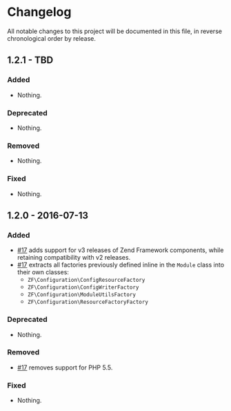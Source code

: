# Changelog

All notable changes to this project will be documented in this file, in reverse chronological order by release.

## 1.2.1 - TBD

### Added

- Nothing.

### Deprecated

- Nothing.

### Removed

- Nothing.

### Fixed

- Nothing.

## 1.2.0 - 2016-07-13

### Added

- [#17](https://github.com/zfcampus/zf-configuration/pull/17) adds support for v3
  releases of Zend Framework components, while retaining compatibility with v2
  releases.
- [#17](https://github.com/zfcampus/zf-configuration/pull/17) extracts all
  factories previously defined inline in the `Module` class into their own classes:
  - `ZF\Configuration\ConfigResourceFactory`
  - `ZF\Configuration\ConfigWriterFactory`
  - `ZF\Configuration\ModuleUtilsFactory`
  - `ZF\Configuration\ResourceFactoryFactory`

### Deprecated

- Nothing.

### Removed

- [#17](https://github.com/zfcampus/zf-configuration/pull/17) removes support
  for PHP 5.5.

### Fixed

- Nothing.
